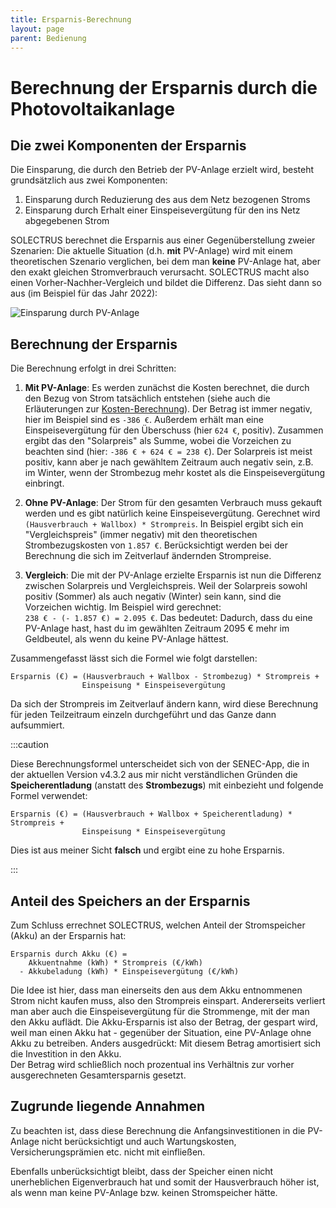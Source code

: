 ```yaml
---
title: Ersparnis-Berechnung
layout: page
parent: Bedienung
---
```


# Berechnung der Ersparnis durch die Photovoltaikanlage

## Die zwei Komponenten der Ersparnis

Die Einsparung, die durch den Betrieb der PV-Anlage erzielt wird, besteht grundsätzlich aus zwei Komponenten:

1. Einsparung durch Reduzierung des aus dem Netz bezogenen Stroms
2. Einsparung durch Erhalt einer Einspeisevergütung für den ins Netz abgegebenen Strom

SOLECTRUS berechnet die Ersparnis aus einer Gegenüberstellung zweier Szenarien: Die aktuelle Situation (d.h. **mit** PV-Anlage) wird mit einem theoretischen Szenario verglichen, bei dem man **keine** PV-Anlage hat, aber den exakt gleichen Stromverbrauch verursacht. SOLECTRUS macht also einen Vorher-Nachher-Vergleich und bildet die Differenz. Das sieht dann so aus (im Beispiel für das Jahr 2022):

<img
  src="{{ site.baseurl }}/assets/images/ersparnis.png"
  alt="Einsparung durch PV-Anlage"
  class="mx-auto w-full max-w-2xl rounded-full border-8 border-indigo-300"
/>

## Berechnung der Ersparnis

Die Berechnung erfolgt in drei Schritten:

1. **Mit PV-Anlage**: Es werden zunächst die Kosten berechnet, die durch den Bezug von Strom tatsächlich entstehen (siehe auch die Erläuterungen zur [Kosten-Berechnung](/faq/kosten-berechnung/)). Der Betrag ist immer negativ, hier im Beispiel sind es `-386 €`. Außerdem erhält man eine Einspeisevergütung für den Überschuss (hier `624 €`, positiv). Zusammen ergibt das den "Solarpreis" als Summe, wobei die Vorzeichen zu beachten sind (hier: `-386 € + 624 € = 238 €`). Der Solarpreis ist meist positiv, kann aber je nach gewähltem Zeitraum auch negativ sein, z.B. im Winter, wenn der Strombezug mehr kostet als die Einspeisevergütung einbringt.

2. **Ohne PV-Anlage**: Der Strom für den gesamten Verbrauch muss gekauft werden und es gibt natürlich keine Einspeisevergütung. Gerechnet wird `(Hausverbrauch + Wallbox) * Strompreis`. In Beispiel ergibt sich ein "Vergleichspreis" (immer negativ) mit den theoretischen Strombezugskosten von `1.857 €`. Berücksichtigt werden bei der Berechnung die sich im Zeitverlauf ändernden Strompreise.

3. **Vergleich**: Die mit der PV-Anlage erzielte Ersparnis ist nun die Differenz zwischen Solarpreis und Vergleichspreis. Weil der Solarpreis sowohl positiv (Sommer) als auch negativ (Winter) sein kann, sind die Vorzeichen wichtig. Im Beispiel wird gerechnet: \
   `238 € - (- 1.857 €) = 2.095 €`. Das bedeutet: Dadurch, dass du eine PV-Anlage hast, hast du im gewählten Zeitraum 2095 € mehr im Geldbeutel, als wenn du keine PV-Anlage hättest.

Zusammengefasst lässt sich die Formel wie folgt darstellen:

```
Ersparnis (€) = (Hausverbrauch + Wallbox - Strombezug) * Strompreis +
                Einspeisung * Einspeisevergütung
```

Da sich der Strompreis im Zeitverlauf ändern kann, wird diese Berechnung für jeden Teilzeitraum einzeln durchgeführt und das Ganze dann aufsummiert.

:::caution

Diese Berechnungsformel unterscheidet sich von der SENEC-App, die in der aktuellen Version v4.3.2 aus mir nicht verständlichen Gründen die **Speicherentladung** (anstatt des **Strombezugs**) mit einbezieht und folgende Formel verwendet:

```
Ersparnis (€) = (Hausverbrauch + Wallbox + Speicherentladung) * Strompreis +
                Einspeisung * Einspeisevergütung
```

Dies ist aus meiner Sicht **falsch** und ergibt eine zu hohe Ersparnis.

:::

## Anteil des Speichers an der Ersparnis

Zum Schluss errechnet SOLECTRUS, welchen Anteil der Stromspeicher (Akku) an der Ersparnis hat:

```
Ersparnis durch Akku (€) =
    Akkuentnahme (kWh) * Strompreis (€/kWh)
  - Akkubeladung (kWh) * Einspeisevergütung (€/kWh)
```

Die Idee ist hier, dass man einerseits den aus dem Akku entnommenen Strom nicht kaufen muss, also den Strompreis einspart. Andererseits verliert man aber auch die Einspeisevergütung für die Strommenge, mit der man den Akku auflädt. Die Akku-Ersparnis ist also der Betrag, der gespart wird, weil man einen Akku hat - gegenüber der Situation, eine PV-Anlage ohne Akku zu betreiben. Anders ausgedrückt: Mit diesem Betrag amortisiert sich die Investition in den Akku.\
Der Betrag wird schließlich noch prozentual ins Verhältnis zur vorher ausgerechneten Gesamtersparnis gesetzt.

## Zugrunde liegende Annahmen

Zu beachten ist, dass diese Berechnung die Anfangsinvestitionen in die PV-Anlage nicht berücksichtigt und auch Wartungskosten, Versicherungsprämien etc. nicht mit einfließen.

Ebenfalls unberücksichtigt bleibt, dass der Speicher einen nicht unerheblichen Eigenverbrauch hat und somit der Hausverbrauch höher ist, als wenn man keine PV-Anlage bzw. keinen Stromspeicher hätte.
